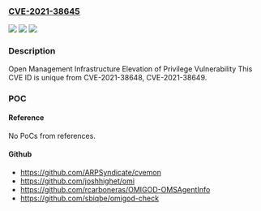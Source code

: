 ### [CVE-2021-38645](https://cve.mitre.org/cgi-bin/cvename.cgi?name=CVE-2021-38645)
![](https://img.shields.io/static/v1?label=Product&message=Azure%20Open%20Management%20Infrastructure&color=blue)
![](https://img.shields.io/static/v1?label=Version&message=n%2Fa&color=blue)
![](https://img.shields.io/static/v1?label=Vulnerability&message=Elevation%20of%20Privilege&color=brighgreen)

### Description

Open Management Infrastructure Elevation of Privilege Vulnerability This CVE ID is unique from CVE-2021-38648, CVE-2021-38649.

### POC

#### Reference
No PoCs from references.

#### Github
- https://github.com/ARPSyndicate/cvemon
- https://github.com/joshhighet/omi
- https://github.com/rcarboneras/OMIGOD-OMSAgentInfo
- https://github.com/sbiqbe/omigod-check

